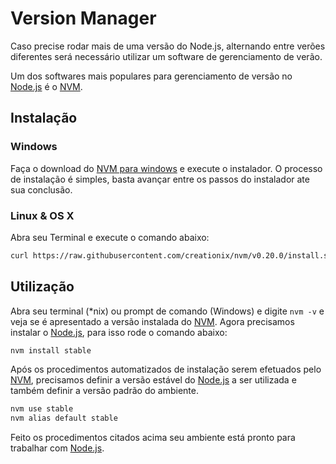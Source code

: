 # Version Manager

Caso precise rodar mais de uma versão do Node.js, alternando entre verões diferentes será necessário utilizar um software de gerenciamento de verão.

Um dos softwares mais populares para gerenciamento de versão no [Node.js](http://nodejs.org) é o [NVM](https://github.com/creationix/nvm).

## Instalação

### Windows

Faça o download do [NVM para windows](https://github.com/coreybutler/nvm-windows) e execute o instalador. O processo de instalação é simples, basta avançar entre os passos do instalador ate sua conclusão.

### Linux & OS X

Abra seu Terminal e execute o comando abaixo:

```bash
curl https://raw.githubusercontent.com/creationix/nvm/v0.20.0/install.sh | bash
```

## Utilização

Abra seu terminal (*nix) ou prompt de comando (Windows) e digite `nvm -v` e veja se é apresentado a versão instalada do [NVM](https://github.com/creationix/nvm). Agora precisamos instalar o [Node.js](http://nodejs.org), para isso rode o comando abaixo:

```bash
nvm install stable
```

Após os procedimentos automatizados de instalação serem efetuados pelo [NVM](https://github.com/creationix/nvm), precisamos definir a versão estável do [Node.js](http://nodejs.org) a ser utilizada e também definir a versão padrão do ambiente.

```bash
nvm use stable
nvm alias default stable
```

Feito os procedimentos citados acima seu ambiente está pronto para trabalhar com [Node.js](http://nodejs.org).
